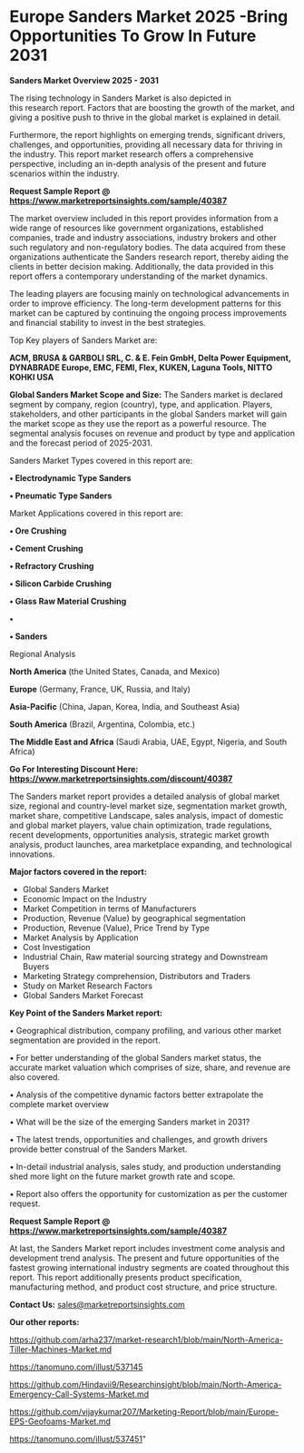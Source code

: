 # Europe Sanders Market 2025 -Bring Opportunities To Grow In Future 2031

<Strong> Sanders Market Overview 2025 - 2031</strong>

The rising technology in Sanders Market is also depicted in this research report. Factors that are boosting the growth of the market, and giving a positive push to thrive in the global market is explained in detail.

Furthermore, the report highlights on emerging trends, significant drivers, challenges, and opportunities, providing all necessary data for thriving in the industry. This report market research offers a comprehensive perspective, including an in-depth analysis of the present and future scenarios within the industry.

<strong>Request Sample Report @ <a href=https://www.marketreportsinsights.com/sample/40387>https://www.marketreportsinsights.com/sample/40387</a></strong>

The market overview included in this report provides information from a wide range of resources like government organizations, established companies, trade and industry associations, industry brokers and other such regulatory and non-regulatory bodies. The data acquired from these organizations authenticate the Sanders research report, thereby aiding the clients in better decision making. Additionally, the data provided in this report offers a contemporary understanding of the market dynamics.

The leading players are focusing mainly on technological advancements in order to improve efficiency. The long-term development patterns for this market can be captured by continuing the ongoing process improvements and financial stability to invest in the best strategies.

Top Key players of Sanders Market are:

<strong>ACM, BRUSA & GARBOLI SRL, C. & E. Fein GmbH, Delta Power Equipment, DYNABRADE Europe, EMC, FEMI, Flex, KUKEN, Laguna Tools, NITTO KOHKI USA</strong>

<strong><b>Global Sanders Market Scope and Size:</b></strong>
The Sanders market is declared segment by company, region (country), type, and application. Players, stakeholders, and other participants in the global Sanders market will gain the market scope as they use the report as a powerful resource. The segmental analysis focuses on revenue and product by type and application and the forecast period of 2025-2031.

Sanders Market Types covered in this report are:

<strong>•  Electrodynamic Type Sanders

•  Pneumatic Type Sanders</strong>

Market Applications covered in this report are:

<strong>•  Ore Crushing

•  Cement Crushing

•  Refractory Crushing

•  Silicon Carbide Crushing

•  Glass Raw Material Crushing

•  

•  Sanders</strong> 

Regional Analysis

<strong>North America</strong> (the United States, Canada, and Mexico)

<strong>Europe</strong> (Germany, France, UK, Russia, and Italy)

<strong>Asia-Pacific</strong> (China, Japan, Korea, India, and Southeast Asia)

<strong>South America</strong> (Brazil, Argentina, Colombia, etc.)

<strong>The Middle East and Africa</strong> (Saudi Arabia, UAE, Egypt, Nigeria, and South Africa)

<strong>Go For Interesting Discount Here: <a href=https://www.marketreportsinsights.com/discount/40387>https://www.marketreportsinsights.com/discount/40387</a></strong>

The Sanders market report provides a detailed analysis of global market size, regional and country-level market size, segmentation market growth, market share, competitive Landscape, sales analysis, impact of domestic and global market players, value chain optimization, trade regulations, recent developments, opportunities analysis, strategic market growth analysis, product launches, area marketplace expanding, and technological innovations.

<strong><b>Major factors covered in the report:</b></strong>
<ul>
  <li>Global Sanders Market </li>
  <li>Economic Impact on the Industry</li>
  <li>Market Competition in terms of Manufacturers</li>
  <li>Production, Revenue (Value) by geographical segmentation</li>
  <li>Production, Revenue (Value), Price Trend by Type</li>
  <li>Market Analysis by Application</li>
  <li>Cost Investigation</li>
  <li>Industrial Chain, Raw material sourcing strategy and Downstream Buyers</li>
  <li>Marketing Strategy comprehension, Distributors and Traders</li>
  <li>Study on Market Research Factors</li>
  <li>Global Sanders Market Forecast</li>
</ul>

<strong><b>Key Point of the Sanders Market report:</b></strong>

• Geographical distribution, company profiling, and various other market segmentation are provided in the report.

• For better understanding of the global Sanders market status, the accurate market valuation which comprises of size, share, and revenue are also covered.

• Analysis of the competitive dynamic factors better extrapolate the complete market overview

• What will be the size of the emerging Sanders market in 2031?

• The latest trends, opportunities and challenges, and growth drivers provide better construal of the Sanders Market.

• In-detail industrial analysis, sales study, and production understanding shed more light on the future market growth rate and scope.

• Report also offers the opportunity for customization as per the customer request.

<strong>Request Sample Report @ <a href=https://www.marketreportsinsights.com/sample/40387>https://www.marketreportsinsights.com/sample/40387</a></strong>

At last, the Sanders Market report includes investment come analysis and development trend analysis. The present and future opportunities of the fastest growing international industry segments are coated throughout this report. This report additionally presents product specification, manufacturing method, and product cost structure, and price structure.

<strong>Contact Us:</strong>
sales@marketreportsinsights.com

<strong>Our other reports:</strong>

<a href=https://github.com/arha237/market-research1/blob/main/North-America-Tiller-Machines-Market.md>https://github.com/arha237/market-research1/blob/main/North-America-Tiller-Machines-Market.md</a>

<a href=https://tanomuno.com/illust/537145>https://tanomuno.com/illust/537145</a>

<a href=https://github.com/Hindavii9/Researchinsight/blob/main/North-America-Emergency-Call-Systems-Market.md>https://github.com/Hindavii9/Researchinsight/blob/main/North-America-Emergency-Call-Systems-Market.md</a>

<a href=https://github.com/vijaykumar207/Marketing-Report/blob/main/Europe-EPS-Geofoams-Market.md>https://github.com/vijaykumar207/Marketing-Report/blob/main/Europe-EPS-Geofoams-Market.md</a>

<a href=https://tanomuno.com/illust/537451>https://tanomuno.com/illust/537451</a>"
